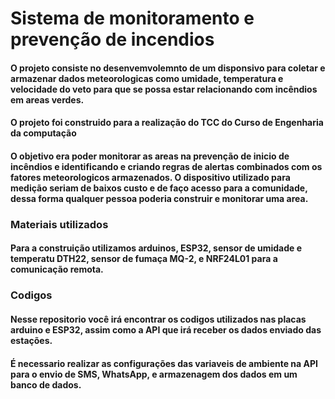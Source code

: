 # Sistema de monitoramento e prevenção de incendios

#### O projeto consiste no desenvemvolemnto de um disponsivo para coletar e armazenar dados meteorologicas como umidade, temperatura e velocidade do veto para que se possa estar relacionando com incêndios em areas verdes.

#### O projeto foi construido para a realização do TCC do Curso de Engenharia da computação

#### O objetivo era poder monitorar as areas na prevenção de inicio de incêndios e identificando e criando regras de alertas combinados com os fatores meteorologicos armazenados. O dispositivo utilizado para medição seriam de baixos custo e de faço acesso para a comunidade, dessa forma qualquer pessoa poderia construir e monitorar uma area.

### Materiais utilizados

#### Para a construição utilizamos arduinos, ESP32, sensor de umidade e temperatu DTH22, sensor de fumaça MQ-2, e NRF24L01 para a comunicação remota.

### Codigos

#### Nesse repositorio você irá encontrar os codigos utilizados nas placas arduino e ESP32, assim como a API que irá receber os dados enviado das estações.

#### É necessario realizar as configurações das variaveis de ambiente na API para o envio de SMS, WhatsApp, e armazenagem dos dados em um banco de dados.
